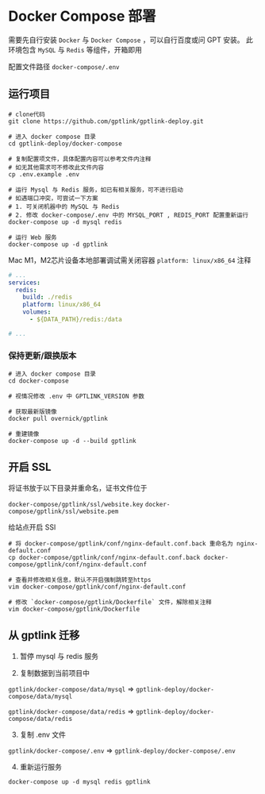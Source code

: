 # Docker Compose 部署

需要先自行安装 `Docker` 与 `Docker Compose` ，可以自行百度或问 GPT 安装。 此环境包含 `MySQL` 与 `Redis` 等组件，开箱即用

配置文件路径 `docker-compose/.env`

## 运行项目

```shell
# clone代码
git clone https://github.com/gptlink/gptlink-deploy.git

# 进入 docker compose 目录
cd gptlink-deploy/docker-compose

# 复制配置项文件，具体配置内容可以参考文件内注释
# 如无其他需求可不修改此文件内容
cp .env.example .env

# 运行 Mysql 与 Redis 服务，如已有相关服务，可不进行启动
# 如遇端口冲突，可尝试一下方案
# 1. 可关闭机器中的 MySQL 与 Redis
# 2. 修改 docker-compose/.env 中的 MYSQL_PORT , REDIS_PORT 配置重新运行
docker-compose up -d mysql redis

# 运行 Web 服务
docker-compose up -d gptlink
```

Mac M1，M2芯片设备本地部署调试需关闭容器 `platform: linux/x86_64` 注释
```yaml
# ... 
services:
  redis:
    build: ./redis
    platform: linux/x86_64
    volumes:
      - ${DATA_PATH}/redis:/data

# ... 
```

### 保持更新/跟换版本
```shell
# 进入 docker compose 目录
cd docker-compose

# 视情况修改 .env 中 GPTLINK_VERSION 参数

# 获取最新版镜像
docker pull overnick/gptlink

# 重建镜像
docker-compose up -d --build gptlink
```

## 开启 SSL

将证书放于以下目录并重命名，证书文件位于

`docker-compose/gptlink/ssl/website.key`
`docker-compose/gptlink/ssl/website.pem`

给站点开启 SSl

```shell
# 将 docker-compose/gptlink/conf/nginx-default.conf.back 重命名为 nginx-default.conf
cp docker-compose/gptlink/conf/nginx-default.conf.back docker-compose/gptlink/conf/nginx-default.conf

# 查看并修改相关信息，默认不开启强制跳转至https
vim docker-compose/gptlink/conf/nginx-default.conf

# 修改 `docker-compose/gptlink/Dockerfile` 文件，解除相关注释
vim docker-compose/gptlink/Dockerfile

```


## 从 gptlink 迁移

1. 暂停 mysql 与 redis 服务

2. 复制数据到当前项目中 

`gptlink/docker-compose/data/mysql` => `gptlink-deploy/docker-compose/data/mysql`

`gptlink/docker-compose/data/redis` => `gptlink-deploy/docker-compose/data/redis`

3. 复制 .env 文件

`gptlink/docker-compose/.env` => `gptlink-deploy/docker-compose/.env`

4. 重新运行服务

```shell
docker-compose up -d mysql redis gptlink
```

